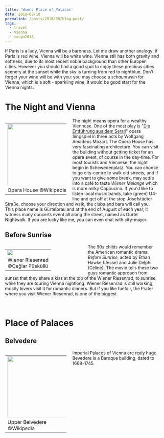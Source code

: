 ```yaml
---
title: 'Wien: Place of Palaces'
date: 2018-08-18
permalink: /posts/2018/08/blog-post/
tags:
  - travel
  - vienna
  - iauga2018
---
```


If Paris is a lady, Vienna will be a baroness. Let me draw another analogy: if Paris is red wine, Vienna will be white wine. Vienna still has both gravity and softness, due to its most recent noble background than other Europen cities. However you should find a good spot to enjoy these precious cities scenery at the sunset while the sky is turning from red to nightblue. Don't forget your wine will be with you: you may choose a *schaumwein* for Vienna, which is a soft - sparkling wine, it would be good start for the Vienna nights.

The Night and Vienna
======
<!--Schottenfeldgasse 95 was the starting point for me in Vienna. On the street, you will see Nazim Hikmet Kultur Cafe that is named from Turkish poet, Nazim Hikmet Ran. After met someone, get informed and drink your Turkish tea, I decide to visit -->
<table align='left' style="width:200px; margin-right:20px">
  <tr>
    <td><img src="https://upload.wikimedia.org/wikipedia/commons/5/58/Wiener_Staatsoper.jpg" width="200"></td>
  </tr>
  <tr>
    <td>Opera House &copy;Wikipedia </td>
  </tr>
</table>

The night means opera for a wealthy Viennese. One of the most play is 
"<a href='https://en.wikipedia.org/wiki/Die_Entführung_aus_dem_Serail' target='_blank'>Die Entführung aus dem Serail</a>" opera Singspiel in three acts by Wolfgang Amadeus Mozart. The Opera House has very fascinating architecture. You can visit the building without getting ticket for an opera event, of course in the day-time. 
For most tourists and Viennese, the night begin in Schewedenplatz. You can choose to go city-centre to walk old streets, and if you want to give some break, may settle into a café to taste *Wiener Melange* which is more milky Cappucino. 
If you'd like to listen local music bands, take (green) U4-line and get off at the stop Josefstädter Straße, choose your direction and walk, the clubs and bars will call you. This place name is Gürtelbrau and at the end of August of each year, it witness many concerts event all along the street, named as Gürtel Nightwalk. If you are lucky like me, you can even chat with city-mayor.

Before Sunrise
------
<table align='left' style="width:250px; margin-right:20px">
  <tr>
    <td><img src="https://farm2.staticflickr.com/1860/30657315518_752e9c07a4_m_d.jpg"></td>
  </tr>
  <tr>
    <td>Wiener Riesenrad <br>&copy;Çağlar Püsküllü </td>
  </tr>
</table>

The 90s childs would remember the American romantic drama, *Before Sunrise*, acted by Ethan Hawke (Jesse) and Julie Delphi (Céline). The movie tells these two guys romantic approach from sunset that they share a kiss at the top of the Wiener Riesenrad, to sunrise while they are touring Vienna nightlong. Wiener Riesenrad is still working, mostly lovers visit it for romantic dinners. But if you like funfair, the Prater where you visit Wiener Riesenrad, is one of the biggest.

<br>

Place of Palaces
======

Belvedere
------
<table align='left' style="width:200px; margin-right:20px">
  <tr>
    <td><img src="https://upload.wikimedia.org/wikipedia/commons/thumb/c/c1/Wien_-_Schloss_Belvedere%2C_oberes_%282%29.JPG/320px-Wien_-_Schloss_Belvedere%2C_oberes_%282%29.JPG" width="200"></td>
  </tr>
  <tr>
    <td>Upper Belvedere &copy;Wikipedia </td>
  </tr>
</table>

Imperial Palaces of Vienna are realy huge. Bevedere is a Baroque building, dated to 1668-1745. 
